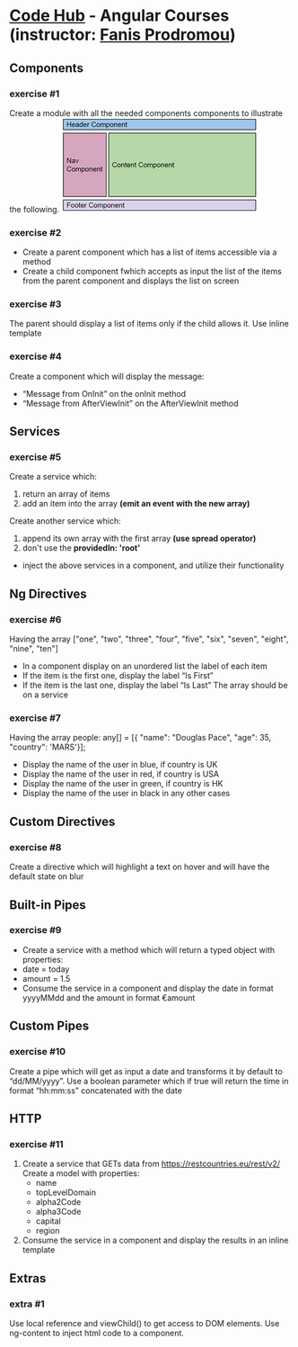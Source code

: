 #   [Code Hub](https://www.codehub.gr/) - Angular Courses (instructor: [Fanis Prodromou](https://github.com/profanis))

## Components

### exercise #1
Create a module with all the needed components components to illustrate the following.
![Alt text](readme_resources/first-ex.PNG)

### exercise #2
* Create a parent component which has a list of items accessible
via a method
* Create a child component fwhich accepts as input the list of the
items from the parent component and displays the list on screen

### exercise #3
The parent should display a list of items only if the child allows it.
Use inline template

### exercise #4
Create a component which will display the message:
*  “Message from OnInit” on the onInit method
*  “Message from AfterViewInit” on the AfterViewInit method

## Services

### exercise #5
Create a service which:

1. return an array of items
2. add an item into the array **(emit an event with the new array)**

Create another service which:

1. append its own array with the first array **(use spread operator)**
2. don't use the **providedIn: 'root'**

* inject the above services in a component, and utilize their functionality

## Ng Directives

### exercise #6
Having the array ["one", "two", "three", "four", "five", "six", "seven",
"eight", "nine", "ten"]

* In a component display on an unordered list the label of each item
* If the item is the first one, display the label “Is First”
* If the item is the last one, display the label “Is Last”
The array should be on a service

### exercise #7
Having the array people: any[] = [{ "name": "Douglas Pace",
"age": 35,
"country": 'MARS'}];

* Display the name of the user in blue, if country is UK
*  Display the name of the user in red, if country is USA
* Display the name of the user in green, if country is HK
* Display the name of the user in black in any other cases

## Custom Directives

### exercise #8
Create a directive which will highlight a text on hover
and will have the default state on blur

## Built-in Pipes

### exercise #9
* Create a service with a method which will return a typed object with
properties:
* date = today
* amount = 1.5
* Consume the service in a component and display the date in format
yyyyMMdd and the amount in format €amount

## Custom Pipes

### exercise #10
Create a pipe which will get as input a date and transforms it by default
to “dd/MM/yyyy”. Use a boolean parameter which if true will return the
time in format “hh:mm:ss” concatenated with the date

## HTTP

### exercise #11
1. Create a service that GETs data from
https://restcountries.eu/rest/v2/
    Create a model with properties:
    * name
    * topLevelDomain
    * alpha2Code
    * alpha3Code
    * capital
    * region
2. Consume the service in a component and display the results in an
inline template

## Extras

### extra #1
Use local reference and viewChild() to get access to DOM elements.
Use ng-content to inject html code to a component.